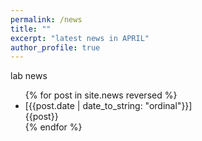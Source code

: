 ```yaml
---
permalink: /news
title: ""
excerpt: "latest news in APRIL"
author_profile: true
---
```


<div class="news-header">lab news</div>
<div id="latest-news-list">
  <ul>
  {% for post in site.news reversed %}
    <li><div class="news-item-wrapper">
            <span class="news-item-date">[{{post.date | date_to_string: "ordinal"}}]</span>
            <div class="news-item-text">{{post}}</div>
        </div>
    </li>
  {% endfor %}
  </ul>
</div>
 
